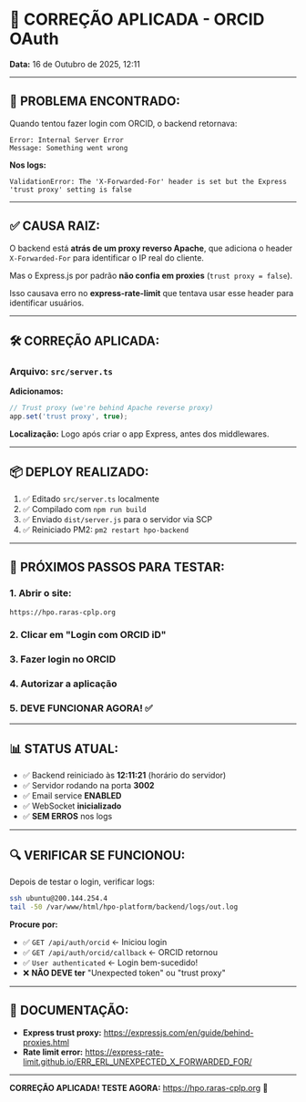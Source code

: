 # 🔧 CORREÇÃO APLICADA - ORCID OAuth

**Data:** 16 de Outubro de 2025, 12:11

---

## 🐛 **PROBLEMA ENCONTRADO:**

Quando tentou fazer login com ORCID, o backend retornava:
```
Error: Internal Server Error
Message: Something went wrong
```

**Nos logs:**
```
ValidationError: The 'X-Forwarded-For' header is set but the Express 'trust proxy' setting is false
```

---

## ✅ **CAUSA RAIZ:**

O backend está **atrás de um proxy reverso Apache**, que adiciona o header `X-Forwarded-For` para identificar o IP real do cliente.

Mas o Express.js por padrão **não confia em proxies** (`trust proxy = false`).

Isso causava erro no **express-rate-limit** que tentava usar esse header para identificar usuários.

---

## 🛠️ **CORREÇÃO APLICADA:**

### **Arquivo:** `src/server.ts`

**Adicionamos:**
```typescript
// Trust proxy (we're behind Apache reverse proxy)
app.set('trust proxy', true);
```

**Localização:** Logo após criar o app Express, antes dos middlewares.

---

## 📦 **DEPLOY REALIZADO:**

1. ✅ Editado `src/server.ts` localmente
2. ✅ Compilado com `npm run build`
3. ✅ Enviado `dist/server.js` para o servidor via SCP
4. ✅ Reiniciado PM2: `pm2 restart hpo-backend`

---

## 🧪 **PRÓXIMOS PASSOS PARA TESTAR:**

### **1. Abrir o site:**
```
https://hpo.raras-cplp.org
```

### **2. Clicar em "Login com ORCID iD"**

### **3. Fazer login no ORCID**

### **4. Autorizar a aplicação**

### **5. DEVE FUNCIONAR AGORA! ✅**

---

## 📊 **STATUS ATUAL:**

- ✅ Backend reiniciado às **12:11:21** (horário do servidor)
- ✅ Servidor rodando na porta **3002**
- ✅ Email service **ENABLED**
- ✅ WebSocket **inicializado**
- ✅ **SEM ERROS** nos logs

---

## 🔍 **VERIFICAR SE FUNCIONOU:**

Depois de testar o login, verificar logs:
```bash
ssh ubuntu@200.144.254.4
tail -50 /var/www/html/hpo-platform/backend/logs/out.log
```

**Procure por:**
- ✅ `GET /api/auth/orcid` ← Iniciou login
- ✅ `GET /api/auth/orcid/callback` ← ORCID retornou
- ✅ `User authenticated` ← Login bem-sucedido!
- ❌ **NÃO DEVE ter** "Unexpected token" ou "trust proxy"

---

## 📝 **DOCUMENTAÇÃO:**

- **Express trust proxy:** https://expressjs.com/en/guide/behind-proxies.html
- **Rate limit error:** https://express-rate-limit.github.io/ERR_ERL_UNEXPECTED_X_FORWARDED_FOR/

---

**CORREÇÃO APLICADA! TESTE AGORA:** https://hpo.raras-cplp.org 🚀

